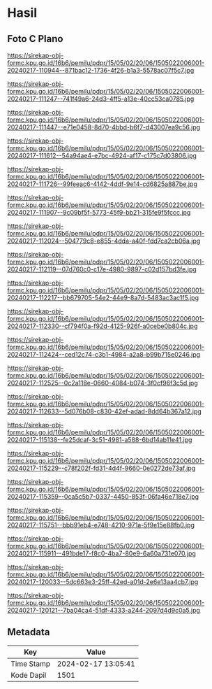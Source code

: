 # Hasil

## Foto C Plano

https://sirekap-obj-formc.kpu.go.id/16b6/pemilu/pdpr/15/05/02/20/06/1505022006001-20240217-110944--871bac12-1736-4f26-b1a3-5578ac07f5c7.jpg

https://sirekap-obj-formc.kpu.go.id/16b6/pemilu/pdpr/15/05/02/20/06/1505022006001-20240217-111247--741f49a6-24d3-4ff5-a13e-40cc53ca0785.jpg

https://sirekap-obj-formc.kpu.go.id/16b6/pemilu/pdpr/15/05/02/20/06/1505022006001-20240217-111447--e71e0458-8d70-4bbd-b6f7-d43007ea9c56.jpg

https://sirekap-obj-formc.kpu.go.id/16b6/pemilu/pdpr/15/05/02/20/06/1505022006001-20240217-111612--54a94ae4-e7bc-4924-af17-c175c7d03806.jpg

https://sirekap-obj-formc.kpu.go.id/16b6/pemilu/pdpr/15/05/02/20/06/1505022006001-20240217-111726--99feeac6-4142-4ddf-9e14-cd6825a887be.jpg

https://sirekap-obj-formc.kpu.go.id/16b6/pemilu/pdpr/15/05/02/20/06/1505022006001-20240217-111907--9c09bf5f-5773-45f9-bb21-315fe9f5fccc.jpg

https://sirekap-obj-formc.kpu.go.id/16b6/pemilu/pdpr/15/05/02/20/06/1505022006001-20240217-112024--504779c8-e855-4dda-a40f-fdd7ca2cb06a.jpg

https://sirekap-obj-formc.kpu.go.id/16b6/pemilu/pdpr/15/05/02/20/06/1505022006001-20240217-112119--07d760c0-c17e-4980-9897-c02d157bd3fe.jpg

https://sirekap-obj-formc.kpu.go.id/16b6/pemilu/pdpr/15/05/02/20/06/1505022006001-20240217-112217--bb679705-54e2-44e9-8a7d-5483ac3ac1f5.jpg

https://sirekap-obj-formc.kpu.go.id/16b6/pemilu/pdpr/15/05/02/20/06/1505022006001-20240217-112330--cf794f0a-f92d-4125-926f-a0cebe0b804c.jpg

https://sirekap-obj-formc.kpu.go.id/16b6/pemilu/pdpr/15/05/02/20/06/1505022006001-20240217-112424--ced12c74-c3b1-4984-a2a8-b99b715e0246.jpg

https://sirekap-obj-formc.kpu.go.id/16b6/pemilu/pdpr/15/05/02/20/06/1505022006001-20240217-112525--0c2a118e-0660-4084-b074-3f0cf96f3c5d.jpg

https://sirekap-obj-formc.kpu.go.id/16b6/pemilu/pdpr/15/05/02/20/06/1505022006001-20240217-112633--5d076b08-c830-42ef-adad-8dd64b367a12.jpg

https://sirekap-obj-formc.kpu.go.id/16b6/pemilu/pdpr/15/05/02/20/06/1505022006001-20240217-115138--fe25dcaf-3c51-4981-a588-6bd14ab11e41.jpg

https://sirekap-obj-formc.kpu.go.id/16b6/pemilu/pdpr/15/05/02/20/06/1505022006001-20240217-115229--c78f202f-fd31-4d4f-9660-0e0272de73af.jpg

https://sirekap-obj-formc.kpu.go.id/16b6/pemilu/pdpr/15/05/02/20/06/1505022006001-20240217-115359--0ca5c5b7-0337-4450-853f-06fa46e718e7.jpg

https://sirekap-obj-formc.kpu.go.id/16b6/pemilu/pdpr/15/05/02/20/06/1505022006001-20240217-115751--bbb91eb4-e748-4210-971a-5f9e15e88fb0.jpg

https://sirekap-obj-formc.kpu.go.id/16b6/pemilu/pdpr/15/05/02/20/06/1505022006001-20240217-115911--491bde17-f8c0-4ba7-80e9-6a60a731e070.jpg

https://sirekap-obj-formc.kpu.go.id/16b6/pemilu/pdpr/15/05/02/20/06/1505022006001-20240217-120033--5dc663e3-25ff-42ed-a01d-2e6e13aa4cb7.jpg

https://sirekap-obj-formc.kpu.go.id/16b6/pemilu/pdpr/15/05/02/20/06/1505022006001-20240217-120121--7ba04ca4-51df-4333-a244-2097d4d9c0a5.jpg


## Metadata

| Key        | Value               |
| ---------- | ------------------- |
| Time Stamp | 2024-02-17 13:05:41 |
| Kode Dapil | 1501                |



